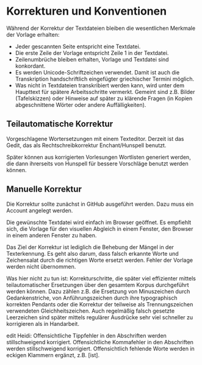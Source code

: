 
# Korrekturen und Konventionen

Während der Korrektur der Textdateien bleiben die wesentlichen Merkmale der Vorlage erhalten:

* Jeder gescannten Seite entspricht eine Textdatei.
* Die erste Zeile der Vorlage entspricht Zeile 1 in der Textdatei.
* Zeilenumbrüche bleiben erhalten, Vorlage und Textdatei sind konkordant.
* Es werden Unicode-Schriftzeichen verwendet. Damit ist auch die Transkription handschriftlich eingefügter griechischer Termini möglich.
* Was nicht in Textdateien transkribiert werden kann, wird unter dem Haupttext für spätere Arbeitsschritte vermerkt. Gemeint sind z.B. Bilder (Tafelskizzen) oder Hinweise auf später zu klärende Fragen (in Kopien abgeschnittene Wörter oder andere Auffälligkeiten).


## Teilautomatische Korrektur

Vorgeschlagene Wortersetzungen mit einem Texteditor. Derzeit ist das Gedit, das als Rechtschreibkorrektur Enchant/Hunspell benutzt.

Später können aus korrigierten Vorlesungen Wortlisten generiert werden, die dann ihrerseits von Hunspell für bessere Vorschläge benutzt werden können.

##  Manuelle Korrektur

Die Korrektur sollte zunächst in GitHub ausgeführt werden. Dazu muss ein Account angelegt werden. 

Die gewünschte Textdatei wird einfach im Browser geöffnet. Es empfiehlt sich, die Vorlage für den visuellen Abgleich in einem Fenster, den Browser in einem anderen Fenster zu haben.

Das Ziel der Korrektur ist lediglich die Behebung der Mängel in der Texterkennung. Es geht also darum, dass falsch erkannte Worte und Zeichensalat durch die richtigen Worte ersetzt werden. Fehler der Vorlage werden nicht übernommen.

Was hier nicht zu tun ist: Korrekturschritte, die später viel effizienter mittels teilautomatischer Ersetzungen über den gesamtem Korpus durchgeführt werden können. Dazu zählen z.B. die Ersetzung von Minuszeichen durch Gedankenstriche, von Anführungszeichen durch ihre typographisch korrekten Pendants oder die Korrektur der teilweise als Trennungszeichen verwendeten Gleichheitszeichen. Auch regelmäßig falsch gesetzte Leerzeichen sind später mittels regulärer Ausdrücke sehr viel schneller zu korrigieren als in Handarbeit.

edit Heidi:
Offensichtliche Tippfehler in den Abschriften werden stillschweigend korrigiert.
Offensichtliche Kommafehler in den Abschriften werden stillschweigend korrigiert.
Offensichtlich fehlende Worte werden in eckigen Klammern ergänzt, z.B. [ist].






